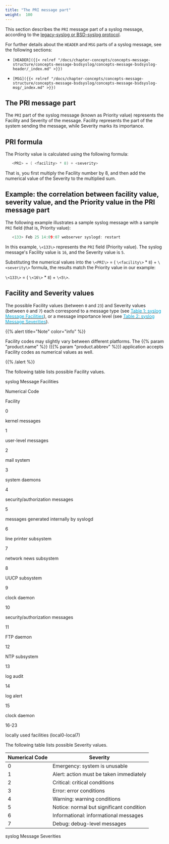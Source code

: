 ```yaml
---
title: "The PRI message part"
weight:  100
---
```

<!-- DISCLAIMER: This file is based on the syslog-ng Open Source Edition documentation https://github.com/balabit/syslog-ng-ose-guides/commit/2f4a52ee61d1ea9ad27cb4f3168b95408fddfdf2 and is used under the terms of The syslog-ng Open Source Edition Documentation License. The file has been modified by Axoflow. -->

This section describes the `PRI` message part of a syslog message, according to the [legacy-syslog or BSD-syslog protocol](https://tools.ietf.org/search/rfc3164).

For further details about the `HEADER` and `MSG` parts of a syslog message, see the following sections:

  - `[HEADER]({{< relref "/docs/chapter-concepts/concepts-message-structure/concepts-message-bsdsyslog/concepts-message-bsdsyslog-header/_index.md" >}})`

  - `[MSG]({{< relref "/docs/chapter-concepts/concepts-message-structure/concepts-message-bsdsyslog/concepts-message-bsdsyslog-msg/_index.md" >}})`


## The PRI message part

The `PRI` part of the syslog message (known as Priority value) represents the Facility and Severity of the message. Facility represents the part of the system sending the message, while Severity marks its importance.



## PRI formula

The Priority value is calculated using the following formula:

```c
   <PRI> = ( <facility> * 8) + <severity> 
```

That is, you first multiply the Facility number by 8, and then add the numerical value of the Severity to the multiplied sum.



## Example: the correlation between facility value, severity value, and the Priority value in the PRI message part

The following example illustrates a sample syslog message with a sample `PRI` field (that is, Priority value):

```c
   <133> Feb 25 14:09:07 webserver syslogd: restart
```

In this example, `\<133\>` represents the `PRI` field (Priority value). The syslog message's Facility value is `16`, and the Severity value is `5`.

Substituting the numerical values into the `\<PRI\>` = ( `\<facility\>` \* `8`) + `\<severity\>` formula, the results match the Priority value in our example:

`\<133\>` = ( `\<16\>` \* `8`) + `\<5\>`.


## Facility and Severity values

The possible Facility values (between `0` and `23`) and Severity values (between `0` and `7`) each correspond to a message type (see [<span class="mcFormatColor" style="color: #04aada;">Table 1: syslog Message Facilities</span>](#facility-codes)), or a message importance level (see [<span class="mcFormatColor" style="color: #04aada;">Table 2: syslog Message Severities</span>](#severity-codes)).

{{% alert title="Note" color="info" %}}

Facility codes may slightly vary between different platforms. The {{% param "product.name" %}} ({{% param "product.abbrev" %}}) application accepts Facility codes as numerical values as well.

{{% /alert %}}<span id="facility-codes"></span>

The following table lists possible Facility values.

syslog Message Facilities

Numerical Code

Facility

0

kernel messages

1

user-level messages

2

mail system

3

system daemons

4

security/authorization messages

5

messages generated internally by syslogd

6

line printer subsystem

7

network news subsystem

8

UUCP subsystem

9

clock daemon

10

security/authorization messages

11

FTP daemon

12

NTP subsystem

13

log audit

14

log alert

15

clock daemon

16-23

locally used facilities (local0-local7)

<span id="severity-codes"></span>

The following table lists possible Severity values.

| Numerical Code | Severity                                 |
| -------------- | ---------------------------------------- |
| 0              | Emergency: system is unusable            |
| 1              | Alert: action must be taken immediately  |
| 2              | Critical: critical conditions            |
| 3              | Error: error conditions                  |
| 4              | Warning: warning conditions              |
| 5              | Notice: normal but significant condition |
| 6              | Informational: informational messages    |
| 7              | Debug: debug-level messages              |

syslog Message Severities
